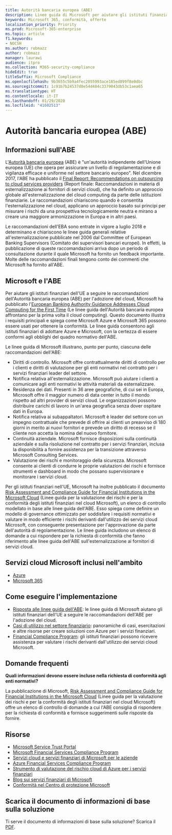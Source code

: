 ```yaml
---
title: Autorità bancaria europea (ABE)
description: Linee guida di Microsoft per aiutare gli istituti finanziari dell'UE a seguire le raccomandazioni dell'ABE per l'adozione del cloud.
keywords: Microsoft 365, conformità, offerte
localization_priority: Priority
ms.prod: Microsoft-365-enterprise
ms.topic: article
f1.keywords:
- NOCSH
ms.author: robmazz
author: robmazz
manager: laurawi
audience: itpro
ms.collection: M365-security-compliance
hideEdit: true
titleSuffix: Microsoft Compliance
ms.openlocfilehash: 9b3655c5b9a4fec2055993ace185ed899f8e0dbc
ms.sourcegitcommit: 1c91b7b24537d0e54d484c3379043db53c1aea65
ms.translationtype: HT
ms.contentlocale: it-IT
ms.lasthandoff: 01/29/2020
ms.locfileid: "41602513"
---
```

# <a name="european-banking-authority-eba"></a>Autorità bancaria europea (ABE)

## <a name="about-the-eba"></a>Informazioni sull'ABE

L'[Autorità bancaria europea](https://eba.europa.eu/) (ABE) è "un'autorità indipendente dell'Unione europea (UE) che opera per assicurare un livello di regolamentazione e di vigilanza efficace e uniforme nel settore bancario europeo". Nel dicembre 2017, l'ABE ha pubblicato il [Final Report: Recommendations on outsourcing to cloud services providers](https://eba.europa.eu/documents/10180/2170121/Final+draft+Recommendations+on+Cloud+Outsourcing+%28EBA-Rec-2017-03%29.pdf/5fa5cdde-3219-4e95-946d-0c0d05494362) (Report finale: Raccomandazioni in materia di esternalizzazione ai fornitori di servizi cloud), che ha definito un approccio globale all'esternalizzazione del cloud computing da parte delle istituzioni finanziarie. Le raccomandazioni chiariscono quando è consentita l'esternalizzazione nel cloud, applicano un approccio basato sui principi per misurare i rischi da una prospettiva tecnologicamente neutra e mirano a creare una maggiore armonizzazione in Europa e in altri paesi.

Le raccomandazioni dell'EBA sono entrate in vigore a luglio 2018 e determinano e chiariscono le linee guida generali relative all'esternalizzazione pubblicate nel 2006 dal Committee of European Banking Supervisors (Comitato dei supervisori bancari europei). In effetti, la pubblicazione di queste raccomandazioni arriva dopo un periodo di consultazione durante il quale Microsoft ha fornito un feedback importante. Molte delle raccomandazioni finali tengono conto dei commenti che Microsoft ha fornito all'ABE.

## <a name="microsoft-and-the-eba"></a>Microsoft e l'ABE

Per aiutare gli istituti finanziari dell'UE a seguire le raccomandazioni dell'Autorità bancaria europea (ABE) per l'adozione del cloud, Microsoft ha pubblicato l'[European Banking Authority Guidance Addresses Cloud Computing for the First Time](https://aka.ms/FinServ-Guide-EuBankAuth) (Le linee guida dell'Autorità bancaria europea affrontano per la prima volta il cloud computing). Questo documento illustra i requisiti principali e spiega come Microsoft Azure e Microsoft 365 possono essere usati per ottenere la conformità. Le linee guida consentono agli istituti finanziari di adottare Azure e Microsoft, con la certezza di essere conformi agli obblighi del quadro normativo dell'ABE.

Le linee guida di Microsoft illustrano, punto per punto, ciascuna delle raccomandazioni dell'ABE:

- Diritti di controllo. Microsoft offre contrattualmente diritti di controllo per i clienti e diritti di valutazione per gli enti normativi nel contratto per i servizi finanziari leader del settore.
- Notifica relativa all'esternalizzazione. Microsoft può aiutare i clienti a comunicare agli enti normativi le attività materiali da esternalizzare.
- Residenza dei dati. Presenti in 36 aree geografiche, di cui sei in Europa, Microsoft offre il maggior numero di data center in tutto il mondo rispetto ad altri provider di servizi cloud. Le organizzazioni possono distribuire carichi di lavoro in un'area geografica senza dover ospitare dati in Europa.
- Notifica relativa ai subappaltatori. Microsoft è leader del settore con un impegno contrattuale che prevede di offrire ai clienti un preavviso di 180 giorni in merito ai nuovi fornitori e prevede un diritto di recesso se il cliente non accetta la nomina del nuovo fornitore.
- Continuità aziendale. Microsoft fornisce disposizioni sulla continuità aziendale e sulla risoluzione nel contratto per i servizi finanziari, inclusa la disponibilità a fornire assistenza per la transizione attraverso Microsoft Consulting Services.
- Valutazione dei rischi e monitoraggio della sicurezza. Microsoft consente ai clienti di condurre le proprie valutazioni dei rischi e fornisce strumenti e dashboard in modo che possano supervisionare e monitorare i servizi cloud.

Per gli istituti finanziari nell'UE, Microsoft ha inoltre pubblicato il documento [Risk Assessment and Compliance Guide for Financial Institutions in the Microsoft Cloud](https://aka.ms/RiskGovernanceGuide) (Linee guida per la valutazione dei rischi e per la conformità degli istituti finanziari nel cloud Microsoft), un elenco di controllo modellato in base alle linee guida dell'ABE. Esso spiega come definire un modello di governance ottimizzato per soddisfare i requisiti normativi e valutare in modo efficiente i rischi derivanti dall'utilizzo dei servizi cloud Microsoft, con conseguente presentazione per l'approvazione da parte dell'autorità di regolamentazione. Le linee guida includono un elenco di domande a cui rispondere per la richiesta di conformità che fanno riferimento alle linee guida dell'ABE sull'esternalizzazione ai fornitori di servizi cloud.

## <a name="microsoft-in-scope-cloud-services"></a>Servizi cloud Microsoft inclusi nell'ambito

- [Azure](https://aka.ms/AzureCompliance)
- [Microsoft 365](https://aka.ms/o365-compliance-framework)

## <a name="how-to-implement"></a>Come eseguire l'implementazione

- [Risposta alle linee guida dell'ABE](https://aka.ms/FinServ-Guide-EuBankAuth): le linee guida di Microsoft aiutano gli istituti finanziari dell'UE a seguire le raccomandazioni dell'ABE per l'adozione del cloud.
- [Casi di utilizzo nel settore finanziario](https://docs.microsoft.com/azure/industry/financial/): panoramiche di casi, esercitazioni e altre risorse per creare soluzioni con Azure per i servizi finanziari.
- [Financial Compliance Program](https://aka.ms/FSCP-Print): gli istituti finanziari possono ricevere assistenza per valutare i rischi derivanti dall'utilizzo dei servizi cloud Microsoft.

## <a name="frequently-asked-questions"></a>Domande frequenti

**Quali informazioni devono essere incluse nella richiesta di conformità agli enti normativi?**

La pubblicazione di Microsoft, [Risk Assessment and Compliance Guide for Financial Institutions in the Microsoft Cloud](https://aka.ms/RiskGovernanceGuide) (Linee guida per la valutazione dei rischi e per la conformità degli istituti finanziari nel cloud Microsoft) offre un elenco di controllo di domande a cui l'ABE consiglia di rispondere per la richiesta di conformità e fornisce suggerimenti sulle risposte da fornire.

## <a name="resources"></a>Risorse

- [Microsoft Service Trust Portal](https://aka.ms/STP)
- [Microsoft Financial Services Compliance Program](https://aka.ms/FSCP-Print)
- [Servizi cloud e servizi finanziari di Microsoft per le aziende](https://www.microsoft.com/trustcenter/cloudservices/financialservices)
- [Azure Financial Services Compliance Program](https://azure.microsoft.com/resources/videos/azurecon-2015-financial-services-compliance-in-azure/)
- [Strumento di valutazione del rischio cloud di Azure per i servizi finanziari](https://aka.ms/FFIEC-CSDT)
- [Blog sui servizi finanziari di Microsoft](https://techcommunity.microsoft.com/t5/Financial-Services-Blog/bg-p/FinancialServicesBlog)
- [Conformità nel Centro di protezione Microsoft](https://www.microsoft.com/trust-center/compliance/compliance-overview)

## <a name="download-the-offering-backgrounder"></a>Scarica il documento di informazioni di base sulla soluzione

Ti serve il documento di informazioni di base sulla soluzione? Scarica il [PDF](https://download.microsoft.com/download/A/9/3/A93DEE11-4758-4E03-8035-D8C5843B70C2/EBA-Compliance.pdf).

